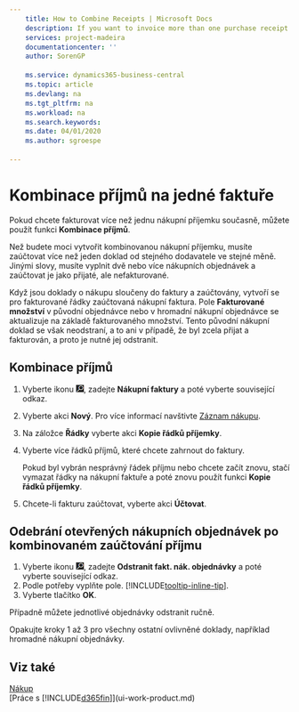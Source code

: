 ```yaml
---
    title: How to Combine Receipts | Microsoft Docs
    description: If you want to invoice more than one purchase receipt at a time, you can use the Combine Receipts function.
    services: project-madeira
    documentationcenter: ''
    author: SorenGP

    ms.service: dynamics365-business-central
    ms.topic: article
    ms.devlang: na
    ms.tgt_pltfrm: na
    ms.workload: na
    ms.search.keywords:
    ms.date: 04/01/2020
    ms.author: sgroespe

---
```

# Kombinace příjmů na jedné faktuře
Pokud chcete fakturovat více než jednu nákupní příjemku současně, můžete použít funkci **Kombinace příjmů**.

Než budete moci vytvořit kombinovanou nákupní příjemku, musíte zaúčtovat více než jeden doklad od stejného dodavatele ve stejné měně. Jinými slovy, musíte vyplnit dvě nebo více nákupních objednávek a zaúčtovat je jako přijaté, ale nefakturované.

Když jsou doklady o nákupu sloučeny do faktury a zaúčtovány, vytvoří se pro fakturované řádky zaúčtovaná nákupní faktura. Pole **Fakturované množství** v původní objednávce nebo v hromadní nákupní objednávce se aktualizuje na základě fakturovaného množství. Tento původní nákupní doklad se však neodstraní, a to ani v případě, že byl zcela přijat a fakturován, a proto je nutné jej odstranit.

## Kombinace příjmů
1. Vyberte ikonu ![Žárovky, která otevře funkci Řekněte mi](media/ui-search/search_small.png "Řekněte mi, co chcete dělat"), zadejte **Nákupní faktury** a poté vyberte související odkaz.
2. Vyberte akci **Nový**. Pro více informací navštivte [Záznam nákupu](purchasing-how-record-purchases.md).
3. Na záložce **Řádky** vyberte akci **Kopie řádků příjemky**.
4. Vyberte více řádků příjmů, které chcete zahrnout do faktury.

   Pokud byl vybrán nesprávný řádek příjmu nebo chcete začít znovu, stačí vymazat řádky na nákupní faktuře a poté znovu použít funkci **Kopie řádků příjemky**.
5. Chcete-li fakturu zaúčtovat, vyberte akci **Účtovat**.

## Odebrání otevřených nákupních objednávek po kombinovaném zaúčtování příjmu
1. Vyberte ikonu ![Žárovky, která otevře funkci Řekněte mi](media/ui-search/search_small.png "Řekněte mi, co chcete dělat"), zadejte **Odstranit fakt. nák. objednávky** a poté vyberte související odkaz.
2. Podle potřeby vyplňte pole. [!INCLUDE[tooltip-inline-tip](includes/tooltip-inline-tip_md.md)].
3. Vyberte tlačítko **OK**.

Případně můžete jednotlivé objednávky odstranit ručně.

Opakujte kroky 1 až 3 pro všechny ostatní ovlivněné doklady, například hromadné nákupní objednávky.

## Viz také
[Nákup](purchasing-manage-purchasing.md)  
[Práce s [!INCLUDE[d365fin](includes/d365fin_md.md)]](ui-work-product.md)
